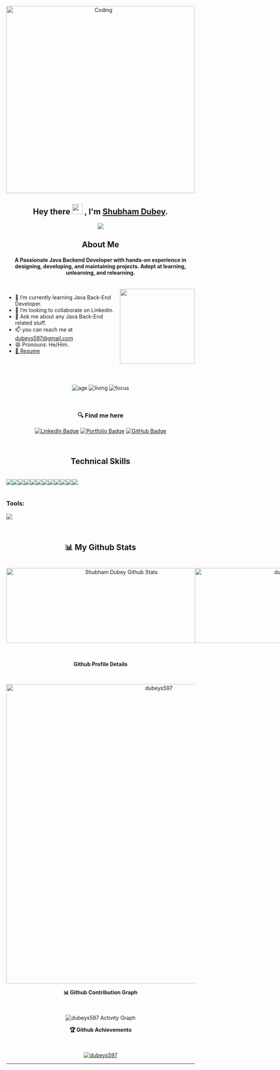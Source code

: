 <p align="center"><img src="https://globaleducation.s3.ap-south-1.amazonaws.com/globaledu/gif/front-end-development.gif"  alt="Coding" width="100%"height="500"></p>

<h2 align="center">
  Hey there <img src="https://media.giphy.com/media/hvRJCLFzcasrR4ia7z/giphy.gif" width="28"> , I'm <a href="https://github.com/dubeys597" target="_blank" rel="noopener noreferrer">Shubham Dubey</a>.
</h2>

<p align="center">
  <img src="https://readme-typing-svg.herokuapp.com/?lines=Passionate%20Coder;&center=true&width=500&height=50">
</p>

<h2 align="center">About Me</h2>
<h4 align='center'>A Passionate Java Backend Developer with hands-on experience in designing, developing, and maintaining projects. Adept at learning, unlearning, and relearning.</h4>
<br>

<img height="200px" align="right" src="https://r7q6w9z6.rocketcdn.me/career/wp-content/uploads/2021/06/2-46.gif"/>

- 🌱 I’m currently learning Java Back-End Developer.  
- 👯 I’m looking to collaborate on Linkedin.
- 💬 Ask me about any Java Back-End related stuff.
- 📫 you can reach me at <a href="mailto:dubeys597@gmail.com">dubeys597@gmail.com</a>
- 😄 Pronouns: He/Him.
- <a href='https://drive.google.com/file/d/1Nb9TPkQ6lqZFnL3e3PNjkBmn4MQHMqM2/view?usp=sharing' target="_blank" rel="noopener noreferrer" >
   📝 Resume
  </a>
  <!-- - ⚡ Fun fact: Hot water will turn into ice faster than cold water. -->
   <br>
   <br>
   <br>
   <br>
   <br>
<div align='center'>

  ![age](https://img.shields.io/badge/age-26-blue&height="26")
  ![living](https://img.shields.io/badge/living-Bokaro,Jharkhand-maroon)
  ![focus](https://img.shields.io/badge/focus-SoftwareDevelopment-teal)
</div>
<br/> 

<h3 align='center'> 🔍 Find me here </h3>
<div align='center'>

  [![LinkedIn Badge](https://img.shields.io/badge/LinkedIn--informational?style=flat&logo=linkedin&logoColor=blue&color=blue)](https://www.linkedin.com/in/shubham-dubey-a75202238)
  [![Portfolio Badge](https://img.shields.io/badge/Portfolio--informational?style=flat&logo=portfolio&logoColor=white&color=red)](https://dubeys597.github.io/)
  [![GitHub Badge](https://img.shields.io/badge/GitHub--informational?style=flat&logo=github&logoColor=white&color=blue)](https://github.com/dubeys597)
</div>

<br>

<h2 align='center'> Technical Skills</h2>
<br>

<div align='center' style="display: flex">
  <img src="https://img.shields.io/badge/HTML5-E34F26?style=for-the-badge&logo=html5&logoColor=white" />
  <img src="https://img.shields.io/badge/CSS3-1572B6?style=for-the-badge&logo=css3&logoColor=white" />
  <img src="https://img.shields.io/badge/JavaScript-323330?style=for-the-badge&logo=javascript&logoColor=F7DF1E" />
  <img src="https://img.shields.io/badge/Java-ED8B00?style=for-the-badge&logo=java&logoColor=white" />
  <img src="https://img.shields.io/badge/Spring-6DB33F?style=for-the-badge&logo=spring&logoColor=white" />
  <img src="https://img.shields.io/badge/Spring_Boot-F2F4F9?style=for-the-badge&logo=spring-boot" />
  <img src="https://img.shields.io/badge/MySQL-00000F?style=for-the-badge&logo=mysql&logoColor=white" />
  <img src="https://img.shields.io/badge/Oracle-F80000?style=for-the-badge&logo=Oracle&logoColor=white" />
  <img src="https://img.shields.io/badge/GitHub-100000?style=for-the-badge&logo=github&logoColor=white" />
  <img src="https://img.shields.io/badge/netlify-%23000000.svg?style=for-the-badge&logo=netlify&logoColor=#00C7B7" />
  <img src="https://img.shields.io/badge/Heroku-430098?style=for-the-badge&logo=heroku&logoColor=white" />
  <img src="https://img.shields.io/badge/Visual%20Studio%20Code-0078d7.svg?style=for-the-badge&logo=visual-studio-code&logoColor=white" />
</div>

<br>
<h3 align="left">Tools:</h3>
<p>
 <img src="https://img.shields.io/badge/Spring_Boot-F2F4F9?style=for-the-badge&logo=spring-boot" />
</p>

<br/>

<h2 align='center'>📊 My Github Stats</h2>
<br>
<div align='center' style="display: flex">
    <img width="600px" height="200px" alt="Shubham Dubey Github Stats" src="https://github-readme-stats-eight-theta.vercel.app/api/top-langs/?username=dubeys597&layout=compact&langs_count=5&theme=light" />
    <img width="600px" height="200px" alt="dubeys597's Top Languages" src="https://github-readme-stats-eight-theta.vercel.app/api?username=dubeys597&show_icons=true&theme=light&include_all_commits=true&count_private=true" />
</div>
<br/>
<br>
<div>
  <p align='center'><b> Github Profile Details</b></p><br/>
  <p align="center"><img width="800px" src="https://github-profile-summary-cards.vercel.app/api/cards/profile-details?username=dubeys597&theme=github_dark" alt="dubeys597" align = "center"/></p>
</div>

<div>
  <p align='center'><b>📊 Github Contribution Graph</b></p><br/>
  <p align="center"<a href="#"><img alt="dubeys597 Activity Graph" src="https://github-readme-activity-graph.cyclic.app/graph?username=dubeys597&bg_color=ffcfe9&color=9e4c98&line=43cf07&point=403d3d&area=true&hide_border=true" /></a></p>
</div>

<div>
  <p align='center'><b>🏆 Github Achievements</b></p><br/>
  <p align="center"> <a href="https://github.com/dubeys597"><img src="https://github-profile-trophy.vercel.app/?username=dubeys597&margin-w=5&theme=radical" alt="dubeys597" /></a> </p>
</div>

 <hr>



